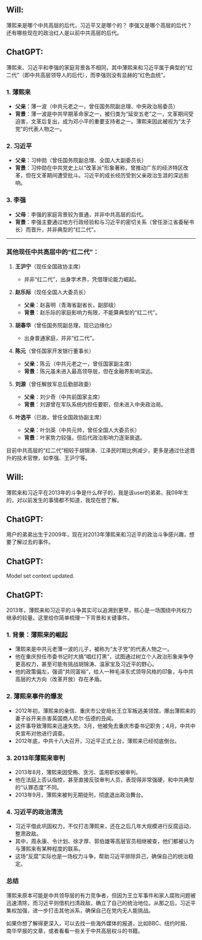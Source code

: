 ## Will:

 薄熙来是哪个中共高层的后代，习近平又是哪个的？ 李强又是哪个高层的后代？ 还有哪些现在的政治红人是以前中共高层的后代。

## ChatGPT:

 薄熙来、习近平和李强的家庭背景各不相同，其中薄熙来和习近平属于典型的“红二代”（即中共高层领导人的后代），而李强则没有显赫的“红色血统”。

### 1. **薄熙来**  
- **父亲**：薄一波（中共元老之一，曾任国务院副总理、中央政治局委员）  
- **背景**：薄一波是中共早期革命家之一，被归类为“延安五老”之一，文革期间受迫害，文革后复出，成为邓小平的重要支持者之一。薄熙来因此被视为“太子党”的代表人物之一。

### 2. **习近平**  
- **父亲**：习仲勋（曾任国务院副总理、全国人大副委员长）  
- **背景**：习仲勋在中共党史上以“改革派”形象著称，曾推动广东的经济特区改革，但在文革期间遭受批斗。习近平的成长经历受到父亲政治生涯的深远影响。

### 3. **李强**  
- **父母**：李强的家庭背景较为普通，并非中共高层的后代。  
- **背景**：李强主要通过地方行政经验和与习近平的密切关系（曾任浙江省委秘书长）而晋升，并非典型的“红二代”。

---

### 其他现任中共高层中的“红二代”：
1. **王沪宁**（现任全国政协主席）  
   - 并非“红二代”，出身学术界，凭借理论能力崛起。

2. **赵乐际**（现任全国人大委员长）  
   - **父亲**：赵喜明（青海省副省长，副部级）  
   - **背景**：赵乐际的家庭影响力有限，不能算典型的“红二代”。

3. **胡春华**（曾任国务院副总理，现已边缘化）  
   - 出身普通家庭，并非“红二代”。

4. **陈元**（曾任国家开发银行董事长）  
   - **父亲**：陈云（中共元老之一，曾任国家副主席）  
   - **背景**：陈元虽未进入最高领导层，但在金融界影响深远。

5. **刘源**（曾任解放军总后勤部政委）  
   - **父亲**：刘少奇（中共前国家主席）  
   - **背景**：刘源曾在军队系统内担任要职，但未进入中央政治局。

6. **叶选平**（已故，曾任全国政协副主席）  
   - **父亲**：叶剑英（中共元帅，曾任全国人大委员长）  
   - **背景**：叶家势力较强，但后代政治影响力逐渐衰退。

目前中共高层的“红二代”相较于胡锦涛、江泽民时期比例减少，更多是通过仕途晋升的技术官僚，如李强、王沪宁等。

## Will:

 薄熙来和习近平在2013年的斗争是什么样子的，我是该user的弟弟，我09年生的，对以前发生的事情都不知道，我现在想了解。

## ChatGPT:

 用户的弟弟出生于2009年，现在对2013年薄熙来和习近平的政治斗争感兴趣，想要了解过去的事件。

## ChatGPT:

 Model set context updated.

## ChatGPT:

 2013年，薄熙来和习近平的斗争其实可以追溯到更早，核心是一场围绕中共权力继承的较量。这里给你简单梳理一下背景和关键事件。

### **1. 背景：薄熙来的崛起**
- 薄熙来是中共元老薄一波的儿子，被称为“太子党”的代表人物之一。
- 他在重庆担任市委书记时大搞“唱红打黑”，试图通过树立个人政治形象来争夺更高权力，甚至可能有挑战胡锦涛、温家宝及习近平的野心。
- 他的政策偏左，强调“共同富裕”，给人一种毛泽东式领导风格的印象，与中共高层的大方向（改革开放）存在矛盾。

### **2. 薄熙来事件的爆发**
- 2012年初，薄熙来的亲信、重庆市公安局长王立军叛逃美领馆，爆出薄熙来的妻子谷开来杀害英国商人尼尔·伍德的丑闻。
- 这件事导致薄熙来迅速失势。3月，他被免去重庆市委书记职务；4月，中共中央宣布对他进行调查。
- 2012年底，中共十八大召开，习近平正式上台，薄熙来已经彻底倒台。

### **3. 2013年薄熙来审判**
- 2013年8月，薄熙来因受贿、贪污、滥用职权被审判。
- 他在法庭上否认指控，甚至直接反驳审判人员，表现得非常强硬，和中共典型的“认罪态度”不同。
- 2013年9月，薄熙来被判无期徒刑，彻底退出政治舞台。

### **4. 习近平的政治清洗**
- 习近平借此巩固权力，不仅打击薄熙来，还在之后几年大规模进行反腐运动，整肃政敌。
- 其中，周永康、令计划、徐才厚、郭伯雄等高层官员相继被查，他们都被认为与薄熙来有某种程度的联系。
- 这场“反腐”实际也是一场权力斗争，帮助习近平排除异己，确保自己的统治稳定。

### **总结**
薄熙来原本可能是中共领导层的有力竞争者，但因为王立军事件和家人腐败问题被迅速清除，而习近平则借机扫清政敌，确立了自己的统治地位。从那之后，习近平集权加强，进一步打击其他派系，确保自己在党内无人能挑战。

如果你想了解得更深入，可以去找一些海外媒体的报道，比如BBC、纽约时报、南华早报的文章，或者看看一些关于中共高层权斗的书籍。

